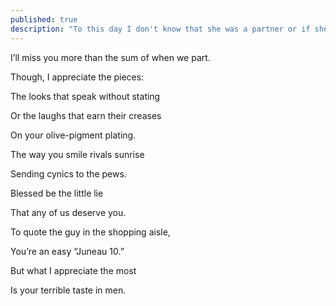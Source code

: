 ```yaml
---
published: true
description: "To this day I don't know that she was a partner or if she was a lover, though I'd settle for calling her a rare kind of sunshine in the grays of the pacific northwest."
---
```

I’ll miss you more than the sum of when we part.

  

Though, I appreciate the pieces:

The looks that speak without stating

Or the laughs that earn their creases

On your olive-pigment plating. 

The way you smile rivals sunrise

Sending cynics to the pews.

Blessed be the little lie

That any of us deserve you.

  

To quote the guy in the shopping aisle,

You’re an easy “Juneau 10.”

But what I appreciate the most

Is your terrible taste in men.